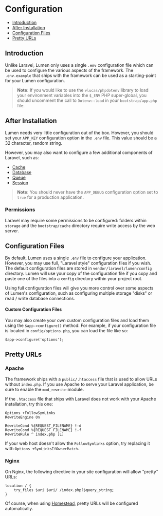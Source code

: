 # Configuration

- [Introduction](#introduction)
- [After Installation](#after-installation)
- [Configuration Files](#configuration-files)
- [Pretty URLs](#pretty-urls)

<a name="introduction"></a>
## Introduction

Unlike Laravel, Lumen only uses a single `.env` configuration file which can be used to configure the various aspects of the framework. The `.env.example` that ships with the framework can be used as a starting-point for your Lumen configuration.

> **Note:** If you would like to use the `vlucas/phpdotenv` library to load your environment variables into the `$_ENV` PHP super-global, you should uncomment the call to `Dotenv::load` in your `bootstrap/app.php` file.

<a name="after-installation"></a>
## After Installation

Lumen needs very little configuration out of the box. However, you should set your `APP_KEY` configuration option in the `.env` file. This value should be a 32 character, random string.

However, you may also want to configure a few additional components of Laravel, such as:

- [Cache](/docs/cache#configuration)
- [Database](/docs/database#configuration)
- [Queue](/docs/queues#configuration)
- [Session](/docs/session#configuration)

> **Note:** You should never have the `APP_DEBUG` configuration option set to `true` for a production application.

<a name="permissions"></a>
### Permissions

Laravel may require some permissions to be configured: folders within `storage` and the `bootstrap/cache` directory require write access by the web server.

<a name="configuration-files"></a>
## Configuration Files

By default, Lumen uses a single `.env` file to configure your application. However, you may use full, "Laravel style" configuration files if you wish. The default configuration files are stored in `vendor/laravel/lumen/config` directory. Lumen will use your copy of the configuration file if you copy and paste one of the files into a `config` directory within your project root.

Using full configuration files will give you more control over some aspects of Lumen's configuration, such as configuring multiple storage "disks" or read / write database connections.

#### Custom Configuration Files

You may also create your own custom configuration files and load them using the `$app->configure()` method. For example, if your configuration file is located in `config/options.php`, you can load the file like so:

	$app->configure('options');

<a name="pretty-urls"></a>
## Pretty URLs

### Apache

The framework ships with a `public/.htaccess` file that is used to allow URLs without `index.php`. If you use Apache to serve your Laravel application, be sure to enable the `mod_rewrite` module.

If the `.htaccess` file that ships with Laravel does not work with your Apache installation, try this one:

	Options +FollowSymLinks
	RewriteEngine On

	RewriteCond %{REQUEST_FILENAME} !-d
	RewriteCond %{REQUEST_FILENAME} !-f
	RewriteRule ^ index.php [L]

If your web host doesn't allow the `FollowSymlinks` option, try replacing it with `Options +SymLinksIfOwnerMatch`.

### Nginx

On Nginx, the following directive in your site configuration will allow "pretty" URLs:

	location / {
		try_files $uri $uri/ /index.php?$query_string;
	}

Of course, when using [Homestead](/docs/master/homestead), pretty URLs will be configured automatically.
